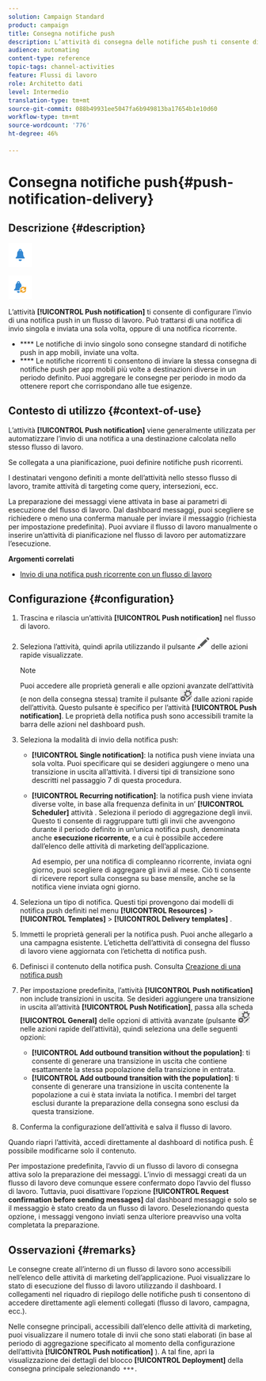 ```yaml
---
solution: Campaign Standard
product: campaign
title: Consegna notifiche push
description: L’attività di consegna delle notifiche push ti consente di configurare l’invio di una notifica push singola o ricorrente in un flusso di lavoro.
audience: automating
content-type: reference
topic-tags: channel-activities
feature: Flussi di lavoro
role: Architetto dati
level: Intermedio
translation-type: tm+mt
source-git-commit: 088b49931ee5047fa6b949813ba17654b1e10d60
workflow-type: tm+mt
source-wordcount: '776'
ht-degree: 46%

---
```



# Consegna notifiche push{#push-notification-delivery}

## Descrizione {#description}

![](assets/push.png)

![](assets/recurrentpush.png)

L’attività **[!UICONTROL Push notification]** ti consente di configurare l’invio di una notifica push in un flusso di lavoro. Può trattarsi di una notifica di invio singola e inviata una sola volta, oppure di una notifica ricorrente.

* **** Le notifiche di invio singolo sono consegne standard di notifiche push in app mobili, inviate una volta.
* **** Le notifiche ricorrenti ti consentono di inviare la stessa consegna di notifiche push per app mobili più volte a destinazioni diverse in un periodo definito. Puoi aggregare le consegne per periodo in modo da ottenere report che corrispondano alle tue esigenze.

## Contesto di utilizzo {#context-of-use}

L’attività **[!UICONTROL Push notification]** viene generalmente utilizzata per automatizzare l’invio di una notifica a una destinazione calcolata nello stesso flusso di lavoro.

Se collegata a una pianificazione, puoi definire notifiche push ricorrenti.

I destinatari vengono definiti a monte dell’attività nello stesso flusso di lavoro, tramite attività di targeting come query, intersezioni, ecc.

La preparazione dei messaggi viene attivata in base ai parametri di esecuzione del flusso di lavoro. Dal dashboard messaggi, puoi scegliere se richiedere o meno una conferma manuale per inviare il messaggio (richiesta per impostazione predefinita). Puoi avviare il flusso di lavoro manualmente o inserire un’attività di pianificazione nel flusso di lavoro per automatizzare l’esecuzione.

**Argomenti correlati**

* [Invio di una notifica push ricorrente con un flusso di lavoro](../../automating/using/recurring-push-notifications.md)

## Configurazione {#configuration}

1. Trascina e rilascia un’attività **[!UICONTROL Push notification]** nel flusso di lavoro.
1. Seleziona l’attività, quindi aprila utilizzando il pulsante ![](assets/edit_darkgrey-24px.png) delle azioni rapide visualizzate.

   >[!NOTE]
   >
   >Puoi accedere alle proprietà generali e alle opzioni avanzate dell’attività (e non della consegna stessa) tramite il pulsante ![](assets/dlv_activity_params-24px.png) dalle azioni rapide dell’attività. Questo pulsante è specifico per l’attività **[!UICONTROL Push notification]**. Le proprietà della notifica push sono accessibili tramite la barra delle azioni nel dashboard push.

1. Seleziona la modalità di invio della notifica push:

   * **[!UICONTROL Single notification]**: la notifica push viene inviata una sola volta. Puoi specificare qui se desideri aggiungere o meno una transizione in uscita all’attività. I diversi tipi di transizione sono descritti nel passaggio 7 di questa procedura.
   * **[!UICONTROL Recurring notification]**: la notifica push viene inviata diverse volte, in base alla frequenza definita in un’ **[!UICONTROL Scheduler]** attività . Seleziona il periodo di aggregazione degli invii. Questo ti consente di raggruppare tutti gli invii che avvengono durante il periodo definito in un’unica notifica push, denominata anche **esecuzione ricorrente**, e a cui è possibile accedere dall’elenco delle attività di marketing dell’applicazione.

      Ad esempio, per una notifica di compleanno ricorrente, inviata ogni giorno, puoi scegliere di aggregare gli invii al mese. Ciò ti consente di ricevere report sulla consegna su base mensile, anche se la notifica viene inviata ogni giorno.

1. Seleziona un tipo di notifica. Questi tipi provengono dai modelli di notifica push definiti nel menu **[!UICONTROL Resources]** > **[!UICONTROL Templates]** > **[!UICONTROL Delivery templates]** .
1. Immetti le proprietà generali per la notifica push. Puoi anche allegarlo a una campagna esistente. L’etichetta dell’attività di consegna del flusso di lavoro viene aggiornata con l’etichetta di notifica push.
1. Definisci il contenuto della notifica push. Consulta [Creazione di una notifica push](../../channels/using/preparing-and-sending-a-push-notification.md)
1. Per impostazione predefinita, l’attività **[!UICONTROL Push notification]** non include transizioni in uscita. Se desideri aggiungere una transizione in uscita all’attività **[!UICONTROL Push Notification]**, passa alla scheda **[!UICONTROL General]** delle opzioni di attività avanzate (pulsante ![](assets/dlv_activity_params-24px.png) nelle azioni rapide dell’attività), quindi seleziona una delle seguenti opzioni:

   * **[!UICONTROL Add outbound transition without the population]**: ti consente di generare una transizione in uscita che contiene esattamente la stessa popolazione della transizione in entrata.
   * **[!UICONTROL Add outbound transition with the population]**: ti consente di generare una transizione in uscita contenente la popolazione a cui è stata inviata la notifica. I membri del target esclusi durante la preparazione della consegna sono esclusi da questa transizione.

1. Conferma la configurazione dell’attività e salva il flusso di lavoro.

Quando riapri l’attività, accedi direttamente al dashboard di notifica push. È possibile modificarne solo il contenuto.

Per impostazione predefinita, l’avvio di un flusso di lavoro di consegna attiva solo la preparazione dei messaggi. L’invio di messaggi creati da un flusso di lavoro deve comunque essere confermato dopo l’avvio del flusso di lavoro. Tuttavia, puoi disattivare l’opzione **[!UICONTROL Request confirmation before sending messages]** dal dashboard messaggi e solo se il messaggio è stato creato da un flusso di lavoro. Deselezionando questa opzione, i messaggi vengono inviati senza ulteriore preavviso una volta completata la preparazione.

## Osservazioni {#remarks}

Le consegne create all’interno di un flusso di lavoro sono accessibili nell’elenco delle attività di marketing dell’applicazione. Puoi visualizzare lo stato di esecuzione del flusso di lavoro utilizzando il dashboard. I collegamenti nel riquadro di riepilogo delle notifiche push ti consentono di accedere direttamente agli elementi collegati (flusso di lavoro, campagna, ecc.).

Nelle consegne principali, accessibili dall’elenco delle attività di marketing, puoi visualizzare il numero totale di invii che sono stati elaborati (in base al periodo di aggregazione specificato al momento della configurazione dell’attività **[!UICONTROL Push notification]** ). A tal fine, apri la visualizzazione dei dettagli del blocco **[!UICONTROL Deployment]** della consegna principale selezionando ![](assets/wkf_dlv_detail_button.png).
